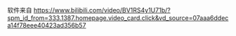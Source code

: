 软件来自
https://www.bilibili.com/video/BV1RS4y1U71b/?spm_id_from=333.1387.homepage.video_card.click&vd_source=07aaa6ddeca14f78eee40423ad356b57
